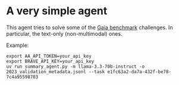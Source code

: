 # A very simple agent

This agent tries to solve some of the [Gaia benchmark](https://huggingface.co/datasets/gaia-benchmark/GAIA) challenges.
In particular, the text-only (non-multimodal) ones.

Example:
```
export AA_API_TOKEN=your_api_key
export BRAVE_API_KEY=your_api_key
uv run summary_agent.py -m llama-3.3-70b-instruct -o 2023_validation_metadata.jsonl --task e1fc63a2-da7a-432f-be78-7c4a95598703
```
